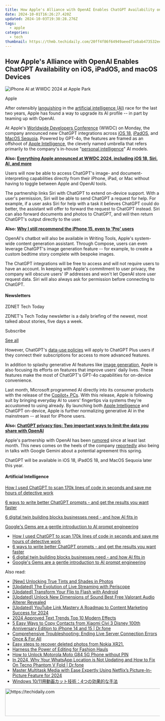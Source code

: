 ```yaml
---
title: How Apple's Alliance with OpenAI Enables ChatGPT Availability on iOS, iPadOS, and macOS Devices
date: 2024-10-01T16:26:27.420Z
updated: 2024-10-03T19:38:28.276Z
tags:
  - apple
categories:
  - tech
thumbnail: https://thmb.techidaily.com/20ff4f86f64949aeed71ebab473532ee23ffbe18dd68a783845f09bf91d3afe4.jpg
---
```


## How Apple's Alliance with OpenAI Enables ChatGPT Availability on iOS, iPadOS, and macOS Devices

![iPhone AI at WWDC 2024 at Apple Park](https://www.zdnet.com/a/img/resize/4020fc972bdd9fb1c1721a5c921c43b1a3d50a7d/2024/06/10/f734e119-5c8a-4869-8807-c898f4b83ba7/apple-wwdc24-apple-intelligence-chatgpt-writing-tools-compose-suggestions-240610-big-jpg-large.jpg?auto=webp&precrop=980,551,x0,y0&width=1280)

Apple

After ostensibly [languishing](https://www.zdnet.com/article/siri-has-become-apples-bing-its-time-for-an-ai-inspired-change/) in the [artificial intelligence (AI)](https://www.zdnet.com/article/what-is-ai-heres-everything-you-need-to-know-about-artificial-intelligence/) race for the last two years, Apple has found a way to upgrade its AI profile -- in part by teaming up with OpenAI. 

At Apple's [Worldwide Developers Conference](https://www.zdnet.com/article/apple-confirms-wwdc-2024-for-june-10-will-ai-steal-the-show/) (WWDC) on Monday, the company announced new ChatGPT integrations across [iOS 18](https://www.zdnet.com/article/ios-18-all-the-iphone-changes-apple-announced-at-wwdc-2024/), [iPadOS](https://www.zdnet.com/article/4-major-ipados-18-features-announced-at-wwdc-2024-and-which-ipads-will-get-it/), and [MacOS Sequoia](https://www.zdnet.com/article/heres-every-macos-15-sequoia-feature-announced-at-wwdc-2024/). Powered by GPT-4o, the features are framed as an offshoot of [Apple Intelligence](https://www.zdnet.com/article/what-is-apple-intelligence-how-the-iphones-on-device-and-cloud-based-ai-will-work/), the cleverly named umbrella that refers primarily to the company's in-house "[personal intelligence](https://www.apple.com/newsroom/2024/06/introducing-apple-intelligence-for-iphone-ipad-and-mac/#:~:text=users%20can%20trust.-,ChatGPT%20Gets%20Integrated%20Across%20Apple%20Platforms,any%20documents%20or%20photos%2C%20and%20Siri%20then%20presents%20the%20answer%20directly.,-An%20iPhone%2015)" AI models. 

**Also: [Everything Apple announced at WWDC 2024, including iOS 18, Siri, AI, and more](https://www.zdnet.com/article/live-updates-everything-apple-announced-at-wwdc-2024-including-ios-18-siri-ai-more/)**

Users will now be able to access ChatGPT's image- and document-interpreting capabilities directly from their iPhone, iPad, or Mac without having to toggle between Apple and OpenAI tools. 

The partnership links Siri with ChatGPT to extend on-device support. With a user's permission, Siri will be able to send ChatGPT a request for help. For example, if a user asks Siri for help with a task it believes ChatGPT could do better, the assistant will offer to forward the request to ChatGPT instead. Siri can also forward documents and photos to ChatGPT, and will then return ChatGPT's output directly to the user. 

**Also: [Why I still recommend the iPhone 15, even to 'Pro' users](https://www.zdnet.com/article/iphone-15-plus-review/)**

OpenAI's chatbot will also be available in Writing Tools, Apple's system-wide content generation assistant. Through Compose, users can even leverage ChatGPT's image generation feature -- for example, to create a custom bedtime story complete with bespoke images.

The ChatGPT integrations will be free to access and will not require users to have an account. In keeping with Apple's commitment to user privacy, the company will obscure users' IP addresses and won't let OpenAI store user request data. Siri will also always ask for permission before connecting to ChatGPT. 

#### Newsletters

ZDNET Tech Today

ZDNET's Tech Today newsletter is a daily briefing of the newest, most talked about stories, five days a week.

 Subscribe

[See all](https://www.zdnet.com/newsletters/)

However, ChatGPT's [data-use policies](https://openai.com/policies/usage-policies/) will apply to ChatGPT Plus users if they connect their subscriptions for access to more advanced features.

In addition to splashy generative AI features like [image generation](https://www.zdnet.com/article/apple-unveils-on-device-ai-image-generator-for-iphone-ipad-and-mac/), Apple is also focusing its efforts on features that improve users' daily lives. These features make the most of ChatGPT's GPT-4o capabilities for on-device convenience. 

Last month, Microsoft programmed AI directly into its consumer products with the release of the [Copilot+ PCs](https://www.zdnet.com/article/i-demoed-every-new-ai-feature-coming-to-copilot-pcs-and-im-nearly-sold-on-the-hype/). With this release, Apple is following suit by bringing everyday AI to users' fingertips via systems they're accustomed to using already. By launching both [Apple Intelligence](https://www.zdnet.com/article/what-is-apple-intelligence-how-the-iphones-on-device-and-cloud-based-ai-will-work/) and ChatGPT on-device, Apple is further normalizing generative AI in the mainstream -- at least for iPhone users. 

**Also: [ChatGPT privacy tips: Two important ways to limit the data you share with OpenAI](https://www.zdnet.com/article/chatgpt-privacy-tips-two-important-ways-to-limit-the-data-you-share-with-openai/)**

Apple's partnership with OpenAI has been [rumored](https://www.zdnet.com/article/apple-nears-deal-with-openai-to-power-upcoming-iphone-features-with-chatgpt-says-bloomberg/) since at least last month. This news comes on the heels of the company [reportedly](https://www.zdnet.com/article/apple-is-in-talks-to-bring-googles-gemini-ai-models-to-the-iphone-as-early-as-this-year/) also being in talks with Google Gemini about a potential agreement this spring. 

ChatGPT will be available in iOS 18, iPadOS 18, and MacOS Sequoia later this year. 

#### Artificial Intelligence

[How I used ChatGPT to scan 170k lines of code in seconds and save me hours of detective work](https://www.zdnet.com/article/how-chatgpt-scanned-170k-lines-of-code-in-seconds-and-saved-me-hours-of-work/ "How I used ChatGPT to scan 170k lines of code in seconds and save me hours of detective work")

[6 ways to write better ChatGPT prompts - and get the results you want faster](https://www.zdnet.com/article/6-ways-to-write-better-chatgpt-prompts-and-get-the-results-you-want-faster/ "6 ways to write better ChatGPT prompts - and get the results you want faster")

[6 digital twin building blocks businesses need - and how AI fits in](https://www.zdnet.com/article/6-digital-twin-building-blocks-businesses-need-and-how-ai-fits-in/ "6 digital twin building blocks businesses need - and how AI fits in")

[Google's Gems are a gentle introduction to AI prompt engineering](https://www.zdnet.com/article/googles-gems-are-a-gentle-introduction-to-ai-prompt-engineering/ "Google's Gems are a gentle introduction to AI prompt engineering")

* [How I used ChatGPT to scan 170k lines of code in seconds and save me hours of detective work](https://www.zdnet.com/article/how-chatgpt-scanned-170k-lines-of-code-in-seconds-and-saved-me-hours-of-work/ "How I used ChatGPT to scan 170k lines of code in seconds and save me hours of detective work")
* [6 ways to write better ChatGPT prompts - and get the results you want faster](https://www.zdnet.com/article/6-ways-to-write-better-chatgpt-prompts-and-get-the-results-you-want-faster/ "6 ways to write better ChatGPT prompts - and get the results you want faster")
* [6 digital twin building blocks businesses need - and how AI fits in](https://www.zdnet.com/article/6-digital-twin-building-blocks-businesses-need-and-how-ai-fits-in/ "6 digital twin building blocks businesses need - and how AI fits in")
* [Google's Gems are a gentle introduction to AI prompt engineering](https://www.zdnet.com/article/googles-gems-are-a-gentle-introduction-to-ai-prompt-engineering/ "Google's Gems are a gentle introduction to AI prompt engineering")

<ins class="adsbygoogle"
     style="display:block"
     data-ad-format="autorelaxed"
     data-ad-client="ca-pub-7571918770474297"
     data-ad-slot="1223367746"></ins>

<ins class="adsbygoogle"
     style="display:block"
     data-ad-client="ca-pub-7571918770474297"
     data-ad-slot="8358498916"
     data-ad-format="auto"
     data-full-width-responsive="true"></ins>

<span class="atpl-alsoreadstyle">Also read:</span>
<div><ul>
<li><a href="https://some-tips.techidaily.com/new-unlocking-true-tints-and-shades-in-photos/"><u>[New] Unlocking True Tints and Shades in Photos</u></a></li>
<li><a href="https://some-tips.techidaily.com/updated-the-evolution-of-live-streaming-with-periscope/"><u>[Updated] The Evolution of Live Streaming with Periscope</u></a></li>
<li><a href="https://some-tips.techidaily.com/updated-transform-your-flip-to-flash-with-android/"><u>[Updated] Transform Your Flip to Flash with Android</u></a></li>
<li><a href="https://some-tips.techidaily.com/updated-unlock-new-dimensions-of-sound-best-free-valorant-audio-alterer-revealed/"><u>[Updated] Unlock New Dimensions of Sound Best Free Valorant Audio Alterer Revealed</u></a></li>
<li><a href="https://youtube-data.techidaily.com/ed-youtube-link-mastery-a-roadmap-to-content-marketing-success-for-2024/"><u>[Updated] YouTube Link Mastery A Roadmap to Content Marketing Success for 2024</u></a></li>
<li><a href="https://some-tips.techidaily.com/2024-approved-text-trends-top-10-modern-effects/"><u>2024 Approved Text Trends Top 10 Modern Effects</u></a></li>
<li><a href="https://blog-min.techidaily.com/5-easy-ways-to-copy-contacts-from-xiaomi-civi-3-disney-100th-anniversary-edition-to-iphone-14-and-15-drfone-by-drfone-transfer-from-android-transfer-from-android/"><u>5 Easy Ways to Copy Contacts from Xiaomi Civi 3 Disney 100th Anniversary Edition to iPhone 14 and 15 | Dr.fone</u></a></li>
<li><a href="https://win-solutions.techidaily.com/comprehensive-troubleshooting-ending-live-server-connection-errors-once-and-for-all/"><u>Comprehensive Troubleshooting: Ending Live Server Connection Errors Once & For All</u></a></li>
<li><a href="https://phone-solutions.techidaily.com/easy-steps-to-recover-deleted-photos-from-nokia-xr21-by-fonelab-android-recover-photos/"><u>Easy steps to recover deleted photos from Nokia XR21.</u></a></li>
<li><a href="https://fox-cloud.techidaily.com/harness-the-power-of-editing-for-fashion-hauls/"><u>Harness the Power of Editing for Fashion Hauls</u></a></li>
<li><a href="https://android-unlock.techidaily.com/how-to-unlock-motorola-moto-g84-5g-phone-without-pin-by-drfone-android/"><u>How to Unlock Motorola Moto G84 5G Phone without PIN</u></a></li>
<li><a href="https://review-topics.techidaily.com/in-2024-why-your-whatsapp-location-is-not-updating-and-how-to-fix-on-tecno-phantom-v-fold-drfone-by-drfone-virtual-android/"><u>In 2024, Why Your WhatsApp Location is Not Updating and How to Fix On Tecno Phantom V Fold | Dr.fone</u></a></li>
<li><a href="https://some-tips.techidaily.com/master-multitask-media-with-ease-expertly-using-netflixs-picture-in-picture-feature-for-2024/"><u>Master Multitask Media with Ease Expertly Using Netflix’s Picture-In-Picture Feature for 2024</u></a></li>
<li><a href="https://blog-min.techidaily.com/windows-10114/"><u>Windows 10/11用動画カット技術：4つの効果的な手法</u></a></li>
</ul></div>

<!-- affiliate ads begin -->
<a href="https://appsumo.8odi.net/c/5597632/2144308/7443" target="_top" id="2144308">
  <img src="//a.impactradius-go.com/display-ad/7443-2144308" border="0" alt="https://techidaily.com" width="600" height="90"/>
</a>
<img height="0" width="0" src="https://appsumo.8odi.net/i/5597632/2144308/7443" style="position:absolute;visibility:hidden;" border="0" />
<!-- affiliate ads end -->


